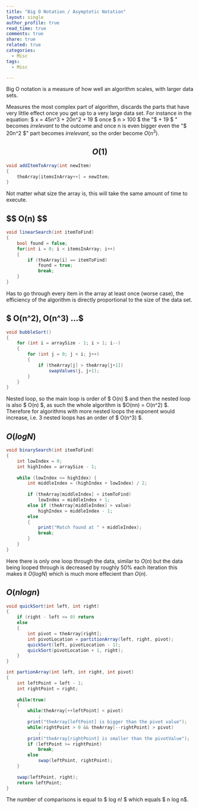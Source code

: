```yaml
---
title: "Big O Notation / Asymptotic Notation"
layout: single
author_profile: true
read_time: true
comments: true
share: true
related: true
categories:
  - Misc
tags:
  - Misc

---
```


Big O notation is a measure of how well an algorithm scales, with larger data  sets.

Measures the most complex part of algorithm, discards the parts that have very little effect once you get up to a very large data set. For instance in the equation: $ x = 45n^3 + 20n^2 + 19 $ once $ n > 100 $ the "$ + 19 $ " becomes _irrelevant_ to the outcome and once n is even bigger even the "$ 20n^2 $" part becomes _irrelevant_, so the order become $O(n^3)$.

## $$ O(1) $$


```c#
void addItemToArray(int newItem)
{
	theArray[itemsInArray++] = newItem;
}
```

Not matter what size the array is, this will take the same amount of time to execute.

## \$$ O(n) $$

```c#
void linearSearch(int itemToFind)
{
	bool found = false;
	for(int i = 0; i < itemsInArray; i++)
  	{
    	if (theArray[i] == itemToFind)
      		found = true;
      		break;
  	}
}
```

 Has to go through every item in the array at least once (worse case), the efficiency of the algorithm is directly proportional to the size of the data set.

## $ O(n^2), O(n^3) ...$

```c#
void bubbleSort()
{
	for (int i = arraySize - 1; i > 1; i--) 
	{
  		for (int j = 0; j < i; j++) 
    	{
    		if (theArray[j] > theArray[j+1])
	  			swapValues(j, j+1);
	  	}
	}
}
```

Nested loop, so the main loop is order of $ O(n) $ and then the nested loop is also $ O(n) $, as such the whole algorithm is $O(nn) = O(n^2) $.  Therefore for algorithms with more nested loops the exponent would increase, i.e. 3 nested loops has an order of $ O(n^3) $.

## $O(log N)$

```c#
void binarySearch(int itemToFind)
{
	int lowIndex = 0;
  	int highIndex = arraySize - 1;
  
  	while (lowIndex <= highIdex) {
    	int middleIndex = (highIndex + lowIndex) / 2;
      	
      	if (theArray[middleIndex] < itemToFind)
          	lowIndex = middleIndex + 1;
      	else if (theArray[middleIndex] > value)
          	highIndex = middleIndex - 1;
      	else
        {
        	print("Match found at " + middleIndex);
          	break;
        }
  	}
}
```

Here there is only one loop through the data, similar to $O(n)$ but the data being looped through is decreased by roughly 50% each iteration this makes it $O(logN)$ which is much more effecient than $O(n)$.

## $O(n log n)$

```c#
void quickSort(int left, int right)
{
 	if (right - left <= 0) return
    else
    {
      	int pivot = theArray[right];
      	int pivotLocation = partitionArray(left, right, pivot);
      	quickSort(left, pivotLocation - 1);
      	quickSort(pivotLocation + 1, right);
    }
}

int partionArray(int left, int right, int pivot)
{
  	int leftPoint = left - 1;
  	int rightPoint = right;
  
  	while(true)
    {
      	while(theArray[++leftPoint] < pivot)
          	;
        print("theArray[leftPoint] is bigger than the pivot value");
        while(rightPoint > 0 && theArray[--rightPoint] > pivot)
          	;
        print("theArray[rightPoint] is smaller than the pivotValue");
        if (leftPoint >= rightPoint)
          	break;
     	else
          	swap(leftPoint, rightPoint);
    }
  
  	swap(leftPoint, right);
  	return leftPoint;
}
```

The number of comparisons is equal to $ log n! $ which equals $ n log n$.
